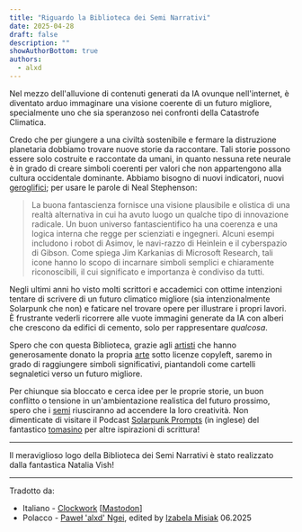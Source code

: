 ```yaml
---
title: "Riguardo la Biblioteca dei Semi Narrativi"
date: 2025-04-28
draft: false
description: ""
showAuthorBottom: true
authors:
  - alxd
---
```


Nel mezzo dell'alluvione di contenuti generati da IA ovunque nell'internet, è diventato arduo immaginare una visione coerente di un futuro migliore, specialmente uno che sia speranzoso nei confronti della Catastrofe Climatica.

Credo che per giungere a una civiltà sostenibile e fermare la distruzione planetaria dobbiamo trovare nuove storie da raccontare. Tali storie possono essere solo costruite e raccontate da umani, in quanto nessuna rete neurale è in grado di creare simboli coerenti per valori che non appartengono alla cultura occidentale dominante. Abbiamo bisogno di nuovi indicatori, nuovi [geroglifici](https://web.archive.org/web/20120410060017/http://www.worldpolicy.org/journal/fall2011/innovation-starvation); per usare le parole di Neal Stephenson:

> La buona fantascienza fornisce una visione plausibile e olistica di una realtà alternativa in cui ha avuto luogo un qualche tipo di innovazione radicale. Un buon universo fantascientifico ha una coerenza e una logica interna che regge per scienziati e ingegneri. Alcuni esempi includono i robot di Asimov, le navi-razzo di Heinlein e il cyberspazio di Gibson. Come spiega Jim Karkanias di Microsoft Research, tali icone hanno lo scopo di incarnare simboli semplici e chiaramente riconoscibili, il cui significato e importanza è condiviso da tutti.

Negli ultimi anni ho visto molti scrittori e accademici con ottime intenzioni tentare di scrivere di un futuro climatico migliore (sia intenzionalmente Solarpunk che non) e faticare nel trovare opere per illustrare i propri lavori. È frustrante vederli ricorrere alle vuote immagini generate da IA con alberi che crescono da edifici di cemento, solo per rappresentare _qualcosa_.

Spero che con questa Biblioteca, grazie agli [artisti](/authors/) che hanno generosamente donato la propria [arte](/art/) sotto licenze copyleft, saremo in grado di raggiungere simboli significativi, piantandoli come cartelli segnaletici verso un futuro migliore.

Per chiunque sia bloccato e cerca idee per le proprie storie, un buon conflitto o tensione in un'ambientazione realistica del futuro prossimo, spero che i [semi](/seeds/) riusciranno ad accendere la loro creatività. Non dimenticate di visitare il Podcast [Solarpunk Prompts](https://podcast.tomasino.org/@SolarpunkPrompts) (in inglese) del fantastico [tomasino](https://tomasino.org/) per altre ispirazioni di scrittura!

---

Il meraviglioso logo della Biblioteca dei Semi Narrativi è stato realizzato dalla fantastica Natalia Vish!

---

Tradotto da:

- Italiano - [Clockwork](https://clockwooork.github.io/) [[Mastodon](https://sociale.network/@clockwooork)]
- Polacco - [Paweł 'alxd' Ngei](/authors/alxd), edited by [Izabela Misiak](https://mastodon.social/@izabelamisiak) 06.2025